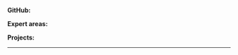 
**GitHub:** <include src="info.md#github" optional inline trim /><br>

**Expert areas:** <include src="info.md#areas" optional inline trim /><br>

**Projects:** <include src="info.md#projects" optional inline trim />


<panel header="Resume">

  <include src="resume.md" optional />
</panel>
<panel header="Progress">

  <include src="progress.md" optional />
</panel>
<panel header="Observations">

  <include src="observations.md" optional />
</panel>

-------------------------------------------------------------------------------------